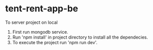 # tent-rent-app-be
To server project on local
1. First run mongodb service.
2. Run 'npm install' in project directory to install all the dependecies.
3. To execute the project run 'npm run dev'.
